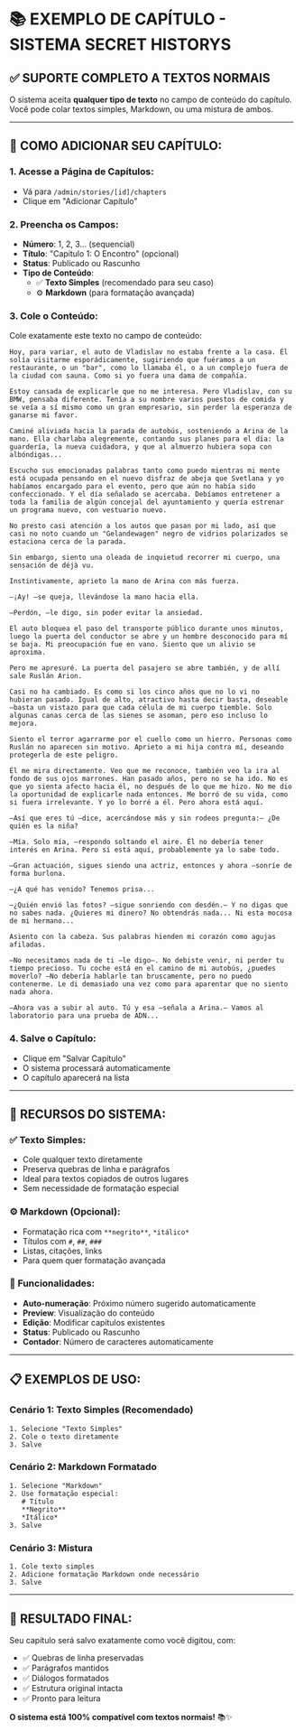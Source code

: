 # 📚 EXEMPLO DE CAPÍTULO - SISTEMA SECRET HISTORYS

## ✅ **SUPORTE COMPLETO A TEXTOS NORMAIS**

O sistema aceita **qualquer tipo de texto** no campo de conteúdo do capítulo. Você pode colar textos simples, Markdown, ou uma mistura de ambos.

---

## 🎯 **COMO ADICIONAR SEU CAPÍTULO:**

### **1. Acesse a Página de Capítulos:**
- Vá para `/admin/stories/[id]/chapters`
- Clique em "Adicionar Capítulo"

### **2. Preencha os Campos:**
- **Número**: 1, 2, 3... (sequencial)
- **Título**: "Capítulo 1: O Encontro" (opcional)
- **Status**: Publicado ou Rascunho
- **Tipo de Conteúdo**: 
  - ✅ **Texto Simples** (recomendado para seu caso)
  - ⚙️ **Markdown** (para formatação avançada)

### **3. Cole o Conteúdo:**
Cole exatamente este texto no campo de conteúdo:

```
Hoy, para variar, el auto de Vladislav no estaba frente a la casa. Él solía visitarme esporádicamente, sugiriendo que fuéramos a un restaurante, o un "bar", como lo llamaba él, o a un complejo fuera de la ciudad con sauna. Como si yo fuera una dama de compañía.

Estoy cansada de explicarle que no me interesa. Pero Vladislav, con su BMW, pensaba diferente. Tenía a su nombre varios puestos de comida y se veía a sí mismo como un gran empresario, sin perder la esperanza de ganarse mi favor.

Caminé aliviada hacia la parada de autobús, sosteniendo a Arina de la mano. Ella charlaba alegremente, contando sus planes para el día: la guardería, la nueva cuidadora, y que al almuerzo hubiera sopa con albóndigas...

Escucho sus emocionadas palabras tanto como puedo mientras mi mente está ocupada pensando en el nuevo disfraz de abeja que Svetlana y yo habíamos encargado para el evento, pero que aún no había sido confeccionado. Y el día señalado se acercaba. Debíamos entretener a toda la familia de algún concejal del ayuntamiento y quería estrenar un programa nuevo, con vestuario nuevo.

No presto casi atención a los autos que pasan por mi lado, así que casi no noto cuando un "Gelandewagen" negro de vidrios polarizados se estaciona cerca de la parada.

Sin embargo, siento una oleada de inquietud recorrer mi cuerpo, una sensación de déjà vu.

Instintivamente, aprieto la mano de Arina con más fuerza.

—¡Ay! —se queja, llevándose la mano hacia ella.

—Perdón, —le digo, sin poder evitar la ansiedad.

El auto bloquea el paso del transporte público durante unos minutos, luego la puerta del conductor se abre y un hombre desconocido para mí se baja. Mi preocupación fue en vano. Siento que un alivio se aproxima.

Pero me apresuré. La puerta del pasajero se abre también, y de allí sale Ruslán Arion.

Casi no ha cambiado. Es como si los cinco años que no lo vi no hubieran pasado. Igual de alto, atractivo hasta decir basta, deseable —basta un vistazo para que cada célula de mi cuerpo tiemble. Solo algunas canas cerca de las sienes se asoman, pero eso incluso lo mejora.

Siento el terror agarrarme por el cuello como un hierro. Personas como Ruslán no aparecen sin motivo. Aprieto a mi hija contra mí, deseando protegerla de este peligro.

Él me mira directamente. Veo que me reconoce, también veo la ira al fondo de sus ojos marrones. Han pasado años, pero no se ha ido. No es que yo sienta afecto hacia él, no después de lo que me hizo. No me dio la oportunidad de explicarle nada entonces. Me borró de su vida, como si fuera irrelevante. Y yo lo borré a él. Pero ahora está aquí.

—Así que eres tú —dice, acercándose más y sin rodeos pregunta:— ¿De quién es la niña?

—Mía. Solo mía, —respondo soltando el aire. Él no debería tener interés en Arina. Pero si está aquí, probablemente ya lo sabe todo.

—Gran actuación, sigues siendo una actriz, entonces y ahora —sonríe de forma burlona.

—¿A qué has venido? Tenemos prisa...

—¿Quién envió las fotos? —sigue sonriendo con desdén.— Y no digas que no sabes nada. ¿Quieres mi dinero? No obtendrás nada... Ni esta mocosa de mi hermano...

Asiento con la cabeza. Sus palabras hienden mi corazón como agujas afiladas.

—No necesitamos nada de ti —le digo—. No debiste venir, ni perder tu tiempo precioso. Tu coche está en el camino de mi autobús, ¿puedes moverlo? —No debería hablarle tan bruscamente, pero no puedo contenerme. Le di demasiado una vez como para aparentar que no siento nada ahora.

—Ahora vas a subir al auto. Tú y esa —señala a Arina.— Vamos al laboratorio para una prueba de ADN...
```

### **4. Salve o Capítulo:**
- Clique em "Salvar Capítulo"
- O sistema processará automaticamente
- O capítulo aparecerá na lista

---

## 🎨 **RECURSOS DO SISTEMA:**

### **✅ Texto Simples:**
- Cole qualquer texto diretamente
- Preserva quebras de linha e parágrafos
- Ideal para textos copiados de outros lugares
- Sem necessidade de formatação especial

### **⚙️ Markdown (Opcional):**
- Formatação rica com `**negrito**`, `*itálico*`
- Títulos com `#`, `##`, `###`
- Listas, citações, links
- Para quem quer formatação avançada

### **🔧 Funcionalidades:**
- **Auto-numeração**: Próximo número sugerido automaticamente
- **Preview**: Visualização do conteúdo
- **Edição**: Modificar capítulos existentes
- **Status**: Publicado ou Rascunho
- **Contador**: Número de caracteres automaticamente

---

## 📋 **EXEMPLOS DE USO:**

### **Cenário 1: Texto Simples (Recomendado)**
```
1. Selecione "Texto Simples"
2. Cole o texto diretamente
3. Salve
```

### **Cenário 2: Markdown Formatado**
```
1. Selecione "Markdown"
2. Use formatação especial:
   # Título
   **Negrito**
   *Itálico*
3. Salve
```

### **Cenário 3: Mistura**
```
1. Cole texto simples
2. Adicione formatação Markdown onde necessário
3. Salve
```

---

## 🚀 **RESULTADO FINAL:**

Seu capítulo será salvo exatamente como você digitou, com:
- ✅ Quebras de linha preservadas
- ✅ Parágrafos mantidos
- ✅ Diálogos formatados
- ✅ Estrutura original intacta
- ✅ Pronto para leitura

**O sistema está 100% compatível com textos normais!** 📚✨

